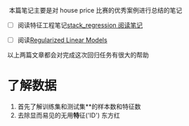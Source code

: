 
‌‌‌
	本篇笔记主要是对 house price 比赛的优秀案例进行总结的笔记
- [ ] 阅读特征工程笔记[stack_regression 阅读笔记](stack_regression%20阅读笔记.md)
- [ ] 阅读[Regularized Linear Models](https://www.kaggle.com/apapiu/regularized-linear-models)


以上两篇文章都会对完成这次回归任务有很大的帮助



# 了解数据
1. 首先了解训练集和测试集**的样本数和特征数
2. 去除显而易见的无用**特**征('ID')
	东方红
	

